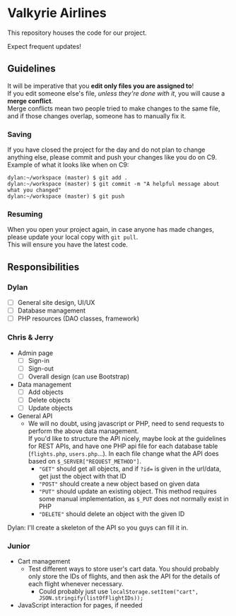 # Valkyrie Airlines
This repository houses the code for our project.

Expect frequent updates!<br>

## Guidelines
It will be imperative that you **edit only files you are assigned to**!<br>
If you edit someone else's file, _unless they're done with it_, you will cause a **merge conflict**.<br>
Merge conflicts mean two people tried to make changes to the same file, and if those changes overlap, someone has to manually fix it.

### Saving
If you have closed the project for the day and do not plan to change anything else, please commit and push your changes like you do on C9.<br>
Example of what it looks like when on C9:
```console
dylan:~/workspace (master) $ git add .
dylan:~/workspace (master) $ git commit -m "A helpful message about what you changed"
dylan:~/workspace (master) $ git push
```

### Resuming
When you open your project again, in case anyone has made changes, please update your local copy with `git pull`.<br>
This will ensure you have the latest code.

## Responsibilities
### Dylan
- [ ] General site design, UI/UX
- [ ] Database management
- [ ] PHP resources (DAO classes, framework)

### Chris & Jerry
- Admin page
  - [ ] Sign-in
  - [ ] Sign-out
  - [ ] Overall design (can use Bootstrap)
- Data management
  - [ ] Add objects
  - [ ] Delete objects
  - [ ] Update objects
- General API
  - We will no doubt, using javascript or PHP, need to send requests to perform the above data management.<br>
  If you'd like to structure the API nicely, maybe look at the guidelines for REST APIs, and have one PHP api file for
  each database table (`flights.php`, `users.php`...). In each file change what the API does based on
  `$_SERVER["REQUEST_METHOD"]`.
    - `"GET"` should get all objects, and if `?id=` is given in the url/data, get just the object with that ID
    - `"POST"` should create a new object based on given data
    - `"PUT"` should update an existing object. This method requires some manual implementation, as `$_PUT` does not normally exist in PHP
    - `"DELETE"` should delete an object with the given ID

Dylan: I'll create a skeleton of the API so you guys can fill it in.

### Junior
- Cart management
  - Test different ways to store user's cart data. You should probably only store the IDs of flights, and then ask the API for the details of each flight whenever necessary.
    - Could probably just use `localStorage.setItem("cart", JSON.stringify(listOfFlightIDs));`
- JavaScript interaction for pages, if needed